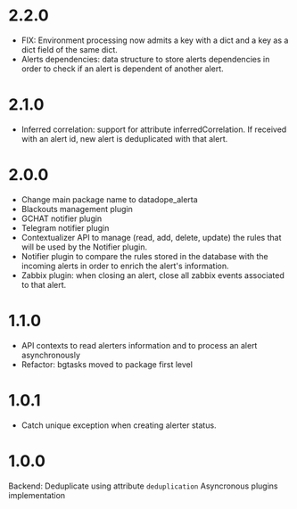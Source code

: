 # 2.2.0

* FIX: Environment processing now admits a key with a dict and a key as a dict field of the same dict.
* Alerts dependencies: data structure to store alerts dependencies in order to check if an alert is dependent of another alert.

# 2.1.0

* Inferred correlation: support for attribute inferredCorrelation. If received with an alert id, new alert is deduplicated with that alert.

# 2.0.0

* Change main package name to datadope_alerta
* Blackouts management plugin
* GCHAT notifier plugin
* Telegram notifier plugin
* Contextualizer API to manage (read, add, delete, update) the rules
  that will be used by the Notifier plugin.
* Notifier plugin to compare the rules stored in the database with
  the incoming alerts in order to enrich the alert's information.
* Zabbix plugin: when closing an alert, close all zabbix events associated to that alert.

# 1.1.0

* API contexts to read alerters information and to process an alert asynchronously
* Refactor: bgtasks moved to package first level

# 1.0.1

* Catch unique exception when creating alerter status.

# 1.0.0

Backend: Deduplicate using attribute `deduplication`
Asyncronous plugins implementation

